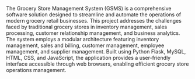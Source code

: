 The Grocery Store Management System (GSMS) is a comprehensive software solution designed to streamline and automate the operations of modern grocery retail businesses. This project addresses the challenges faced by traditional grocery stores in inventory management, sales processing, customer relationship management, and business analytics.
The system employs a modular architecture featuring inventory management, sales and billing, customer management, employee management, and supplier management. Built using Python Flask, MySQL, HTML, CSS, and JavaScript, the application provides a user-friendly interface accessible through web browsers, enabling efficient grocery store operations management.
